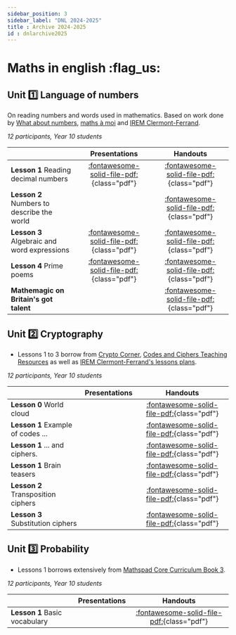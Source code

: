 ```yaml
---
sidebar_position: 3
sidebar_label: "DNL 2024-2025"
title : Archive 2024-2025
id : dnlarchive2025 
---
```

# Maths in english :flag_us:
  
## Unit :one:    Language of numbers
 
 On reading numbers and words used in mathematics. Based on work done by [What about numbers](http://enseigner-maths-dnl.espe-bretagne.fr/?page_id=2), [maths à moi](https://mathsamoi.com/2020/08/27/probleme-150-britains-got-talent-pas-si-magique/) and [IREM Clermont-Ferrand](http://www.irem.univ-bpclermont.fr/Maths-en-Anglais).

_12 participants, Year 10 students_

|  		   											|   Presentations    |  Handouts |
|---------------------------------------------------|:-------------:|:------:|
| **Lesson 1** Reading decimal numbers   	| [:fontawesome-solid-file-pdf:](2024-2025/Unit01-Lesson01-presentation.pdf){class="pdf"}   |    [:fontawesome-solid-file-pdf:](2024-2025/Unit01-Lesson01.pdf){class="pdf"}  | 
| **Lesson 2** Numbers to describe the world	| 	 |   [:fontawesome-solid-file-pdf:](2024-2025/Unit01-Lesson02.pdf){class="pdf"}    |   
| **Lesson 3** Algebraic and word expressions	| [:fontawesome-solid-file-pdf:](2024-2025/Unit01-Lesson03-presentation.pdf){class="pdf"} 	 |   [:fontawesome-solid-file-pdf:](2024-2025/Unit01-Lesson03.pdf){class="pdf"}    |   
| **Lesson 4** Prime poems	| 	[:fontawesome-solid-file-pdf:](2024-2025/Unit01-Lesson04-presentation.pdf){class="pdf"}  |   [:fontawesome-solid-file-pdf:](2024-2025/Unit01-Lesson04.pdf){class="pdf"}    |   
| **Mathemagic on Britain's got talent**	| 	 |  [:fontawesome-solid-file-pdf:](2024-2025/Unit01-Mathemagic_on_Britain_s_got_talent.pdf){class="pdf"}   |   


## Unit :two:  Cryptography
 
 - Lessons 1 to 3 borrow from [Crypto Corner](https://crypto.interactive-maths.com/downloadable-resources.html), [Codes and Ciphers Teaching Resources](https://cimt.org.uk/resources/codes/index.htm) as well as [IREM Clermont-Ferrand's lessons plans](http://www.irem.univ-bpclermont.fr/Cryptography.html).
 
_12 participants, Year 10 students_

|  		   											|   Presentations    |  Handouts |
|---------------------------------------------------|:-------------:|:------:|
| **Lesson 0** World cloud  	|    |    [:fontawesome-solid-file-pdf:](2024-2025/Unit02-Lesson00.pdf){class="pdf"}    | 
| **Lesson 1** Example of codes ... 	|   |   [:fontawesome-solid-file-pdf:](2024-2025/Unit02-Lesson01a.pdf){class="pdf"}   |  
| **Lesson 1** ... and ciphers. 	|   |  [:fontawesome-solid-file-pdf:](2024-2025/Unit02-Lesson01b.pdf){class="pdf"}  |
| **Lesson 1** Brain teasers  	|   |  [:fontawesome-solid-file-pdf:](2024-2025/Unit02-Lesson01c.pdf){class="pdf"}  |
| **Lesson 2** Transposition ciphers  	|    |   [:fontawesome-solid-file-pdf:](2024-2025/Unit02-Lesson02.pdf){class="pdf"}  |  
| **Lesson 3** Substitution ciphers 	|    |   [:fontawesome-solid-file-pdf:](2024-2025/Unit02-Lesson03.pdf){class="pdf"}  |  
 
## Unit :three:  Probability

- Lessons 1 borrows extensively from [Mathspad Core Curriculum Book 3](https://www.mathspad.co.uk/purchaseTextbook.php).

_12 participants, Year 10 students_
  
|  		   											|   Presentations    |  Handouts |
|---------------------------------------------------|:-------------:|:------:|
| **Lesson 1** Basic vocabulary   	|    |   [:fontawesome-solid-file-pdf:](2024-2025/Unit03-Lesson01.pdf){class="pdf"}   | 


